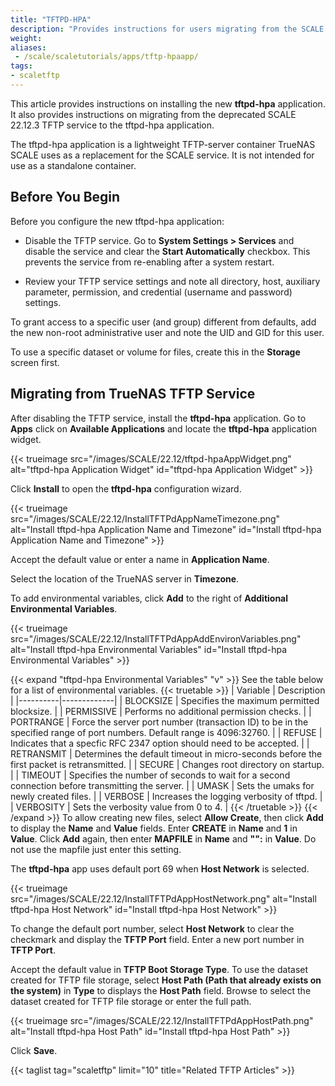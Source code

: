 ```yaml
---
title: "TFTPD-HPA"
description: "Provides instructions for users migrating from the SCALE TFTP service to the new tftpd-hpa application." 
weight:
aliases:
 - /scale/scaletutorials/apps/tftp-hpaapp/
tags:
- scaletftp
---
```


This article provides instructions on installing the new **tftpd-hpa** application.
It also provides instructions on migrating from the deprecated SCALE 22.12.3 TFTP service to the tftpd-hpa application.

The tftpd-hpa application is a lightweight TFTP-server container TrueNAS SCALE uses as a replacement for the SCALE service. 
It is not intended for use as a standalone container.

## Before You Begin
Before you configure the new tftpd-hpa application:

* Disable the TFTP service.
  Go to **System Settings > Services** and disable the service and clear the **Start Automatically** checkbox. 
  This prevents the service from re-enabling after a system restart.

* Review your TFTP service settings and note all directory, host, auxiliary parameter, permission, and credential (username and password) settings.

To grant access to a specific user (and group) different from defaults, add the new non-root administrative user and note the UID and GID for this user.

To use a specific dataset or volume for files, create this in the **Storage** screen first.

## Migrating from TrueNAS TFTP Service

After disabling the TFTP service, install the **tftpd-hpa** application.
Go to **Apps** click on **Available Applications** and locate the **tftpd-hpa** application widget.

{{< trueimage src="/images/SCALE/22.12/tftpd-hpaAppWidget.png" alt="tftpd-hpa Application Widget" id="tftpd-hpa Application Widget" >}}

Click **Install** to open the **tftpd-hpa** configuration wizard.

{{< trueimage src="/images/SCALE/22.12/InstallTFTPdAppNameTimezone.png" alt="Install tftpd-hpa Application Name and Timezone" id="Install tftpd-hpa Application Name and Timezone" >}}

Accept the default value or enter a name in **Application Name**.

Select the location of the TrueNAS server in **Timezone**.

To add environmental variables, click **Add** to the right of **Additional Environmental Variables**. 

{{< trueimage src="/images/SCALE/22.12/InstallTFTPdAppAddEnvironVariables.png" alt="Install tftpd-hpa Environmental Variables" id="Install tftpd-hpa Environmental Variables" >}}

{{< expand "tftpd-hpa Environmental Variables" "v" >}}
See the table below for a list of environmental variables.
{{< truetable >}}
| Variable | Description |
|----------|-------------|
| BLOCKSIZE | Specifies the maximum permitted blocksize. |
| PERMISSIVE | Performs no additional permission checks. |
| PORTRANGE | Force the server port number (transaction ID) to be in the specified range of port numbers. Default range is 4096:32760. |
| REFUSE | Indicates that a specfic RFC 2347 option should need to be accepted. |
| RETRANSMIT | Determines the default timeout in micro-seconds before the first packet is retransmitted. |
| SECURE | Changes root directory on startup. |
| TIMEOUT | Specifies the number of seconds to wait for a second connection before transmitting the server. |
| UMASK | Sets the umaks for newly created files. |
| VERBOSE | Increases the logging verbosity of tftpd. |
| VERBOSITY | Sets the verbosity value from 0 to 4. |
{{< /truetable >}}
{{< /expand >}}
To allow creating new files, select **Allow Create**, then click **Add** to display the **Name** and **Value** fields. 
Enter **CREATE** in **Name** and **1** in **Value**. 
Click **Add** again, then enter **MAPFILE** in **Name** and **"":** in **Value**. Do not use the mapfile just enter this setting.

The **tftpd-hpa** app uses default port 69 when **Host Network** is selected. 

{{< trueimage src="/images/SCALE/22.12/InstallTFTPdAppHostNetwork.png" alt="Install tftpd-hpa Host Network" id="Install tftpd-hpa Host Network" >}}

To change the default port number, select **Host Network** to clear the checkmark and display the **TFTP Port** field. 
Enter a new port number in **TFTP Port**.

Accept the default value in **TFTP Boot Storage Type**. 
To use the dataset created for TFTP file storage, select **Host Path (Path that already exists on the system)** in **Type** to displays the **Host Path** field. 
Browse to select the dataset created for TFTP file storage or enter the full path.

{{< trueimage src="/images/SCALE/22.12/InstallTFTPdAppHostPath.png" alt="Install tftpd-hpa Host Path" id="Install tftpd-hpa Host Path" >}}

Click **Save**.

{{< taglist tag="scaletftp" limit="10" title="Related TFTP Articles" >}}